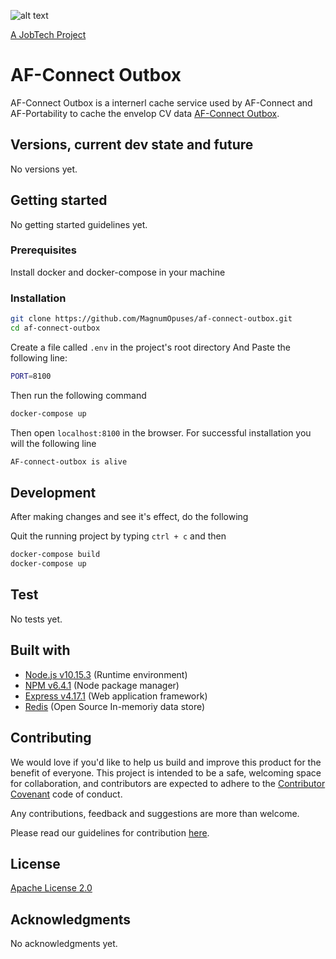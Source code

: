 ![alt text][logo]

[logo]: https://github.com/MagnumOpuses/project-meta/blob/master/img/jobtechdev_black.png "JobTech dev logo"
[A JobTech Project](https://www.jobtechdev.se)

# AF-Connect Outbox

AF-Connect Outbox is a internerl cache service used by AF-Connect and AF-Portability to cache the envelop CV data [AF-Connect Outbox](https://github.com/MagnumOpuses/af-connect-outbox/).

## Versions, current dev state and future

No versions yet.

## Getting started

No getting started guidelines yet.

### Prerequisites

Install docker and docker-compose in your machine

### Installation

```bash
git clone https://github.com/MagnumOpuses/af-connect-outbox.git
cd af-connect-outbox
```

Create a file called `.env` in the project's root directory
And Paste the following line:
```bash
PORT=8100
```
Then run the following command
```bash
docker-compose up
```
Then open `localhost:8100` in the browser.
For successful installation you will the following line
```bash
AF-connect-outbox is alive
```


## Development
After making changes and see it's effect, do the following

Quit the running project by typing `ctrl + c` and then
```bash
docker-compose build
docker-compose up
```

## Test

No tests yet.

## Built with

  - [Node.js v10.15.3](https://nodejs.org/) (Runtime environment)
  - [NPM v6.4.1](https://www.npmjs.com/) (Node package manager)
  - [Express v4.17.1](https://expressjs.com/) (Web application framework)
  - [Redis](https://redis.io/) (Open Source In-memoriy data store)

## Contributing

We would love if you'd like to help us build and improve this product for the benefit of everyone. This project is intended to be a safe, welcoming space for collaboration, and contributors are expected to adhere to the [Contributor Covenant](http://contributor-covenant.org/) code of conduct.

Any contributions, feedback and suggestions are more than welcome.

Please read our guidelines for contribution [here](CONTRIBUTING_TEMPLATE.md).

## License

[Apache License 2.0](LICENSE.md)

## Acknowledgments

No acknowledgments yet.

